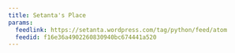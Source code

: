 ```yaml
---
title: Setanta's Place
params:
  feedlink: https://setanta.wordpress.com/tag/python/feed/atom
  feedid: f16e36a4902260830940bc674441a520
---
```

